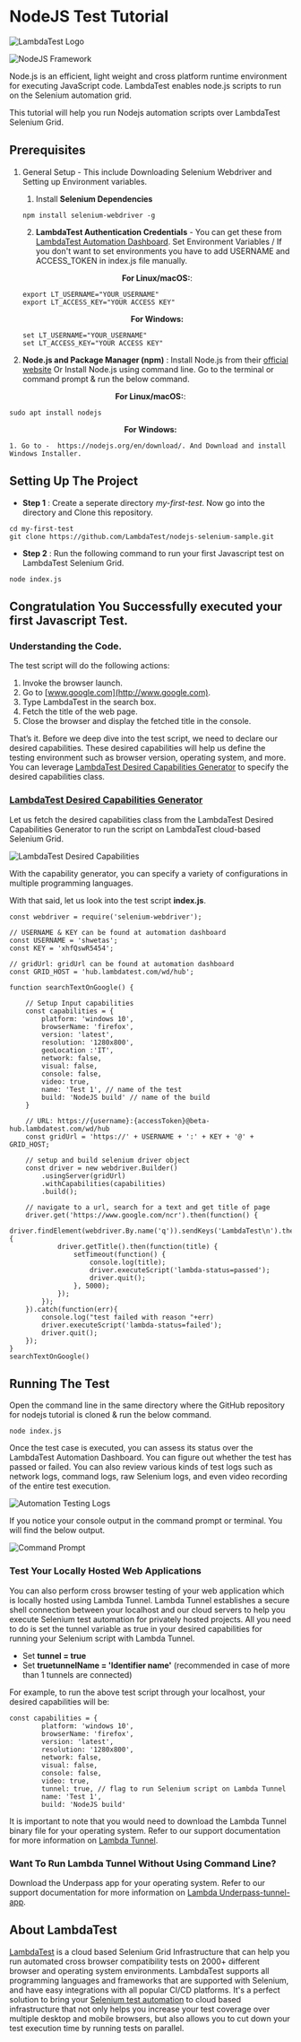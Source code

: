 # NodeJS Test Tutorial

![LambdaTest Logo](https://www.lambdatest.com/resources/images/logos/logo.svg)

![NodeJS Framework](https://cdn.lambdatest.com/support/docs/wp-content/uploads/2019/03/run-nodejs-tests-on-selenium-grid-cloud.jpg)

Node.js is an efficient, light weight and cross platform runtime environment for executing JavaScript code. LambdaTest enables node.js scripts to run on the Selenium automation grid.

This tutorial will help you run Nodejs automation scripts over LambdaTest Selenium Grid.

## Prerequisites

1. General Setup - This include Downloading Selenium Webdriver and Setting up Environment variables.

   1. Install **Selenium Dependencies**

   ```
   npm install selenium-webdriver -g
   ```

   2. **LambdaTest Authentication Credentials** - You can get these from [LambdaTest Automation Dashboard](https://automation.lambdatest.com/). Set Environment Variables / If you don't want to set environments you have to add USERNAME and ACCESS_TOKEN in index.js file manually.
   <p align="center">
    <b>For Linux/macOS:</b>:

   ```
   export LT_USERNAME="YOUR_USERNAME"
   export LT_ACCESS_KEY="YOUR ACCESS KEY"
   ```

   <p align="center">
   <b>For Windows:</b>

   ```
   set LT_USERNAME="YOUR_USERNAME"
   set LT_ACCESS_KEY="YOUR ACCESS KEY"
   ```

2. **Node.js and Package Manager (npm)** : Install Node.js from their [official website](https://nodejs.org/en/download/) Or Install Node.js using command line. Go to the terminal or command prompt & run the below command.

<p align="center">
   <b>For Linux/macOS:</b>:
 
```
sudo apt install nodejs
```

<p align="center">
   <b>For Windows:</b>

```
1. Go to -  https://nodejs.org/en/download/. And Download and install Windows Installer.
```

## Setting Up The Project

- **Step 1** : Create a seperate directory _my-first-test_. Now go into the directory and Clone this repository.

```
cd my-first-test
git clone https://github.com/LambdaTest/nodejs-selenium-sample.git
```

- **Step 2** : Run the following command to run your first Javascript test on LambdaTest Selenium Grid.

```
node index.js
```

## Congratulation You Successfully executed your first Javascript Test.

### Understanding the Code.

The test script will do the following actions:

1. Invoke the browser launch.
2. Go to [www.google.com](http://www.google.com).
3. Type LambdaTest in the search box.
4. Fetch the title of the web page.
5. Close the browser and display the fetched title in the console.

That’s it. Before we deep dive into the test script, we need to declare our desired capabilities. These desired capabilities will help us define the testing environment such as browser version, operating system, and more. You can leverage [LambdaTest Desired Capabilities Generator](https://www.lambdatest.com/capabilities-generator/) to specify the desired capabilities class.

### [LambdaTest Desired Capabilities Generator](https://www.lambdatest.com/capabilities-generator/)

Let us fetch the desired capabilities class from the LambdaTest Desired Capabilities Generator to run the script on LambdaTest cloud-based Selenium Grid.

![LambdaTest Desired Capabilities](https://github.com/LambdaTest/nodejs-selenium-sample/blob/master/tutorial-images/lambdaTest%20desired%20capabilities%20generator.png)

With the capability generator, you can specify a variety of configurations in multiple programming languages.

With that said, let us look into the test script **index.js**.

```
const webdriver = require('selenium-webdriver');

// USERNAME & KEY can be found at automation dashboard
const USERNAME = 'shwetas';
const KEY = 'xhfQswR5454';

// gridUrl: gridUrl can be found at automation dashboard
const GRID_HOST = 'hub.lambdatest.com/wd/hub';

function searchTextOnGoogle() {

    // Setup Input capabilities
    const capabilities = {
        platform: 'windows 10',
        browserName: 'firefox',
        version: 'latest',
        resolution: '1280x800',
        geoLocation :'IT',
        network: false,
        visual: false,
        console: false,
        video: true,
        name: 'Test 1', // name of the test
        build: 'NodeJS build' // name of the build
    }

    // URL: https://{username}:{accessToken}@beta-hub.lambdatest.com/wd/hub
    const gridUrl = 'https://' + USERNAME + ':' + KEY + '@' + GRID_HOST;

    // setup and build selenium driver object
    const driver = new webdriver.Builder()
        .usingServer(gridUrl)
        .withCapabilities(capabilities)
        .build();

    // navigate to a url, search for a text and get title of page
    driver.get('https://www.google.com/ncr').then(function() {
        driver.findElement(webdriver.By.name('q')).sendKeys('LambdaTest\n').then(function() {
            driver.getTitle().then(function(title) {
                setTimeout(function() {
                    console.log(title);
                    driver.executeScript('lambda-status=passed');
                    driver.quit();
                }, 5000);
            });
        });
    }).catch(function(err){
        console.log("test failed with reason "+err)
        driver.executeScript('lambda-status=failed');
        driver.quit();
    });
}
searchTextOnGoogle()
```

## Running The Test

Open the command line in the same directory where the GitHub repository for nodejs tutorial is cloned & run the below command.

```
node index.js
```

Once the test case is executed, you can assess its status over the LambdaTest Automation Dashboard. You can figure out whether the test has passed or failed. You can also review various kinds of test logs such as network logs, command logs, raw Selenium logs, and even video recording of the entire test execution.

![Automation Testing Logs](https://github.com/LambdaTest/nodejs-selenium-sample/blob/master/tutorial-images/automation%20testing%20logs.PNG)

If you notice your console output in the command prompt or terminal. You will find the below output.

![Command Prompt](https://github.com/LambdaTest/nodejs-selenium-sample/blob/master/tutorial-images/cmd.PNG)

### Test Your Locally Hosted Web Applications

You can also perform cross browser testing of your web application which is locally hosted using Lambda Tunnel. Lambda Tunnel establishes a secure shell connection between your localhost and our cloud servers to help you execute Selenium test automation for privately hosted projects. All you need to do is set the tunnel variable as true in your desired capabilities for running your Selenium script with Lambda Tunnel.

- Set **tunnel = true**
- Set **truetunnelName = 'Identifier name'** (recommended in case of more than 1 tunnels are connected)

For example, to run the above test script through your localhost, your desired capabilities will be:

```
const capabilities = {
        platform: 'windows 10',
        browserName: 'firefox',
        version: 'latest',
        resolution: '1280x800',
        network: false,
        visual: false,
        console: false,
        video: true,
        tunnel: true, // flag to run Selenium script on Lambda Tunnel
        name: 'Test 1',
        build: 'NodeJS build'
```

It is important to note that you would need to download the Lambda Tunnel binary file for your operating system. Refer to our support documentation for more information on [Lambda Tunnel](https://www.lambdatest.com/support/docs/testing-locally-hosted-pages/).

### Want To Run Lambda Tunnel Without Using Command Line?

Download the Underpass app for your operating system. Refer to our support documentation for more information on [Lambda Underpass-tunnel-app](https://www.lambdatest.com/support/docs/underpass-tunnel-application/).

## About LambdaTest

[LambdaTest](https://www.lambdatest.com/) is a cloud based Selenium Grid Infrastructure that can help you run automated cross browser compatibility tests on 2000+ different browser and operating system environments. LambdaTest supports all programming languages and frameworks that are supported with Selenium, and have easy integrations with all popular CI/CD platforms. It's a perfect solution to bring your [Selenium test automation](https://www.lambdatest.com/selenium-automation) to cloud based infrastructure that not only helps you increase your test coverage over multiple desktop and mobile browsers, but also allows you to cut down your test execution time by running tests on parallel.
